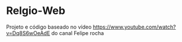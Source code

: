 # <h1 position="center">Relgio-Web</h1>
Projeto e código baseado no vídeo https://www.youtube.com/watch?v=Dq8S6wOeAdE do canal Felipe rocha
